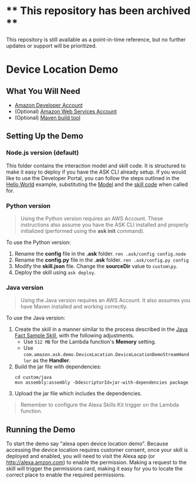 # ** This repository has been archived **
This repository is still available as a point-in-time reference, but no further updates or support will be prioritized.

# Device Location Demo

## What You Will Need
*  [Amazon Developer Account](http://developer.amazon.com/alexa)
*  (Optional) [Amazon Web Services Account](http://aws.amazon.com/)
*  (Optional) [Maven build tool](https://maven.apache.org/)

## Setting Up the Demo

### Node.js version (default)
This folder contains the interaction model and skill code.  It is structured to make it easy to deploy if you have the ASK CLI already setup.  If you would like to use the Developer Portal, you can follow the steps outlined in the [Hello World](https://github.com/alexa/skill-sample-nodejs-hello-world) example, substituting the [Model](./models/en-US.json) and the [skill code](./lambda/node/index.js) when called for.

### Python version
> Using the Python version requires an AWS Account. These instructions also assume you have the ASK CLI installed and properly initialized (performed using the **ask init** command).

To use the Python version:
1. Rename the **config** file in the **.ask** folder.
    `ren .ask/config config.node`
1. Rename the **config.py** file in the **.ask** folder.
    `ren .ask/config.py config`
1. Modify the **skill.json** file. Change the **sourceDir** value to `custom\py`.
1. Deploy the skill using `ask deploy`.

### Java version
> Using the Java version requires an AWS Account. It also assumes you have Maven installed and working correctly.

To use the Java version:
1. Create the skill in a manner similar to the process described in the [Java Fact Sample Skill](https://github.com/alexa/skill-sample-java-fact#setup), with the following adjustments.
    * Use `512 MB` for the Lambda function's **Memory** setting.
    * Use `com.amazon.ask.demo.DeviceLocation.DeviceLocationDemoStreamHandler` as the **Handler**.
1. Build the jar file with dependencies:
    ```
    cd custom/java
    mvn assembly:assembly -DdescriptorId=jar-with-dependencies package
    ```
1. Upload the jar file which includes the dependencies.
> Remember to configure the Alexa Skills Kit trigger on the Lambda function.

## Running the Demo
To start the demo say "alexa open device location demo". Because accessing the device location requires customer consent, once your skill is deployed and enabled, you will need to visit the Alexa app (or http://alexa.amzon.com) to enable the permission. Making a request to the skill will trigger the permissions card, making it easy for you to locate the correct place to enable the required permissions.
